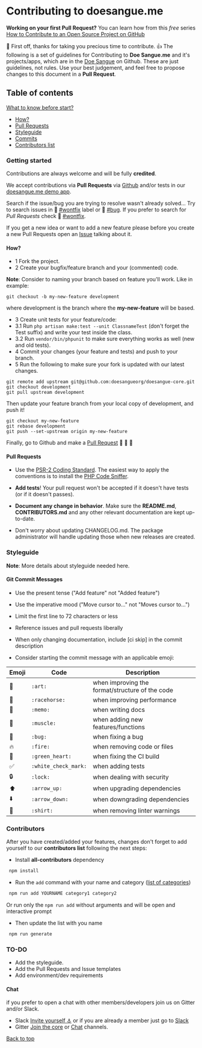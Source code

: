 # Contributing to doesangue.me

**Working on your first Pull Request?** You can learn how from this *free* series [How to Contribute to an Open Source Project on GitHub](https://egghead.io/series/how-to-contribute-to-an-open-source-project-on-github)

:cake: First off, thanks for taking you precious time to contribute. :+1:
The following is a set of guidelines for Contributing to **Doe Sangue.me** and it's projects/apps, which are in the [Doe Sangue](https://github.com/doesangueorg) on Github. These are just guidelines, not rules. Use your best judgement, and feel free to propose changes to this document in a **Pull Request**.

## Table of contents
[What to know before start?](#getting-started)
 * [How?](#how)
 * [Pull Requests](#pull-requests)
* [Styleguide](#styleguide)
 * [Commits](#git-commit-messages)
 * [Contributors list](#contributors)




### Getting started
Contributions are always welcome and will be fully **credited**.

We accept contributions via **Pull Requests** via [Github](https://github.com/doesangueorg/doesangue-core) and/or tests in our [doesangue.me demo app](https://doesangueapp.herokuapp.com).

Search if the issue/bug you are trying to resolve wasn't already solved... Try to search issues in :muscle: [#wontfix](https://github.com/doesangueorg/doesangue-core/issues?q=is%3Aopen+is%3Aissue+label%3Awontfix) label or :bug: [#bug](https://github.com/doesangueorg/doesangue-core/issues?q=is%3Aopen+is%3Aissue+label%3Abug). If you prefer to search for *Pull Requests* check :muscle: [#wontfix](https://github.com/doesangueorg/doesangue-core/issues?q=is%3Aopen+is%3Apr+label%3Awontfix).

If you get a new idea or want to add a new feature please before you create a new Pull Requests open an [Issue](https://github.com/doesangueorg/doesangue-core/issues/new) talking about it.

#### How?
* 1 Fork the project.
* 2 Create your bugfix/feature branch and your (commented) code.

**Note**: Consider to naming your branch based on feature you'll work. Like in example:

```
git checkout -b my-new-feature development
```

 where development is the branch where the **my-new-feature** will be based.

* 3 Create unit tests for your feature/code:
* 3.1 Run ``php artisan make:test --unit ClassnameTest`` (don't forget the Test suffix) and write your test inside the class.
* 3.2 Run ``vendor/bin/phpunit`` to make sure everything works as well (new and old tests).
* 4 Commit your changes (your feature and tests) and push to your branch.
* 5 Run the following to make sure your fork is updated with our latest changes.

```
git remote add upstream git@github.com:doesangueorg/doesangue-core.git
git checkout development
git pull upstream development
```
Then update your feature branch from your local copy of development, and push it!

```
git checkout my-new-feature
git rebase development
git push --set-upstream origin my-new-feature
```

Finally, go to Github and make a [Pull Request](https://help.github.com/articles/creating-a-pull-request) :cake: :cake: :cake:


#### Pull Requests
* Use the [PSR-2 Coding Standard](https://github.com/php-fig/fig-standards/blob/master/accepted/PSR-2-coding-style-guide.md). The easiest way to apply the conventions is to install the [PHP Code Sniffer](http://pear.php.net/package/PHP_CodeSniffer).

* **Add tests**! Your pull request won't be accepted if it doesn't have tests (or if it doesn't passes). 
* **Document any change in behavior**. Make sure the **README.md**, **CONTRIBUTORS.md** and any other relevant documentation are kept up-to-date.
* Don't worry about updating CHANGELOG.md. The package administrator will handle updating those when new releases are created.

### Styleguide
**Note**: More details about styleguide needed here.

#### Git Commit Messages

* Use the present tense ("Add feature" not "Added feature")
* Use the imperative mood ("Move cursor to..." not "Moves cursor to...")
* Limit the first line to 72 characters or less
* Reference issues and pull requests liberally
* When only changing documentation, include [ci skip] in the commit description

* Consider starting the commit message with an applicable emoji:

| Emoji | Code | Description
-----|----|---
:art:| ``:art:`` | when improving the format/structure of the code
:racehorse:| ``:racehorse:`` |when improving performance
:memo:| ``:memo:`` |when writing docs
:muscle: |``:muscle:``| when adding new features/functions
:bug: |``:bug:``| when fixing a bug
:fire: | ``:fire:``| when removing code or files
:green_heart: |``:green_heart:``| when fixing the CI build
:white_check_mark: |``:white_check_mark:``| when adding tests
:lock: |``:lock:``| when dealing with security
:arrow_up: |``:arrow_up:``| when upgrading dependencies
:arrow_down: |``:arrow_down:``| when downgrading dependencies
:shirt: |``:shirt:``| when removing linter warnings

### Contributors
After you have created/added your features, changes don't forget to add yourself to our **contributors list** following the next steps:

 * Install **all-contributors** dependency
 ```bash
  npm install
 ```

 * Run the `add` command with your name and category ([list of categories](https://github.com/kentcdodds/all-contributors#emoji-key))

 ```bash 
  npm run add YOURNAME category1 category2
 ```
  Or run only the ``npm run add`` without arguments and will be open and interactive prompt

 * Then update the list with you name
 ```bash 
  npm run generate
 ```

### TO-DO
* Add the styleguide.
* Add the Pull Requests and Issue templates
* Add environment/dev requirements


#### Chat
if you prefer to open a chat with other members/developers join us on Gitter and/or Slack.

* Slack [Invite yourself :anchor:](https://slack-doesangue.now.sh/) or if you are already a member just go to [Slack](https://projetodoesangue.slack.com)
* Gitter [Join the core](https://gitter.im/doesangueorg/core?utm_source=share-link&utm_medium=link&utm_campaign=share-link) or [Chat](https://gitter.im/doesangueorg/chat?utm_source=share-link&utm_medium=link&utm_campaign=share-link) channels.

[Back to top](#contributing-to-doesangueme)
